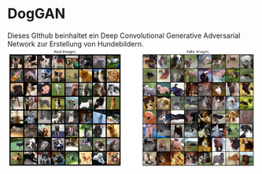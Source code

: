 # DogGAN
 Dieses GIthub beinhaltet ein Deep Convolutional Generative Adversarial Network zur Erstellung von Hundebildern. ![alt text](https://github.com/gerbklee/DogGAN/blob/main/Figures/e=%2012%20lr%20=%200.002.png?raw=true)
